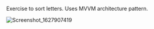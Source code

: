 Exercise to sort letters. Uses MVVM architecture pattern.

![Screenshot_1627907419](https://user-images.githubusercontent.com/58375588/127862233-7363e200-bee2-475a-a069-5d81cfcc2658.jpg)
